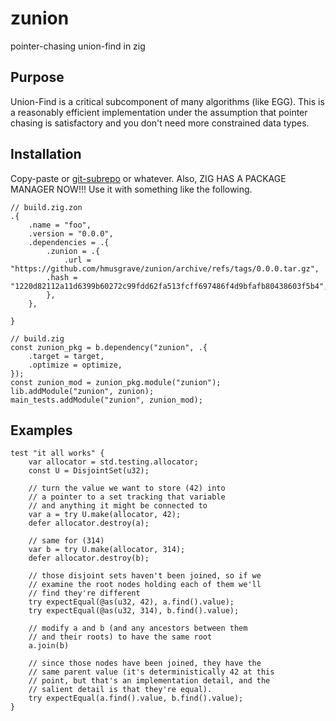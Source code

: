 # zunion

pointer-chasing union-find in zig

## Purpose

Union-Find is a critical subcomponent of many algorithms (like EGG). This is a reasonably efficient implementation under the assumption that pointer chasing is satisfactory and you don't need more constrained data types.

## Installation

Copy-paste or [git-subrepo](https://github.com/ingydotnet/git-subrepo) or whatever. Also, ZIG HAS A PACKAGE MANAGER NOW!!! Use it with something like the following.

```zig
// build.zig.zon
.{
    .name = "foo",
    .version = "0.0.0",
    .dependencies = .{
        .zunion = .{
            .url = "https://github.com/hmusgrave/zunion/archive/refs/tags/0.0.0.tar.gz",
	    .hash = "1220d82112a11d6399b60272c99fdd62fa513fcff697486f4d9bfafb80438603f5b4",
        },
    },

}
```

```zig
// build.zig
const zunion_pkg = b.dependency("zunion", .{
    .target = target,
    .optimize = optimize,
});
const zunion_mod = zunion_pkg.module("zunion");
lib.addModule("zunion", zunion);
main_tests.addModule("zunion", zunion_mod);
```

## Examples

```zig
test "it all works" {
    var allocator = std.testing.allocator;
    const U = DisjointSet(u32);

    // turn the value we want to store (42) into
    // a pointer to a set tracking that variable
    // and anything it might be connected to
    var a = try U.make(allocator, 42);
    defer allocator.destroy(a);

    // same for (314)
    var b = try U.make(allocator, 314);
    defer allocator.destroy(b);

    // those disjoint sets haven't been joined, so if we
    // examine the root nodes holding each of them we'll
    // find they're different
    try expectEqual(@as(u32, 42), a.find().value);
    try expectEqual(@as(u32, 314), b.find().value);

    // modify a and b (and any ancestors between them
    // and their roots) to have the same root
    a.join(b)

    // since those nodes have been joined, they have the
    // same parent value (it's deterministically 42 at this
    // point, but that's an implementation detail, and the
    // salient detail is that they're equal).
    try expectEqual(a.find().value, b.find().value);
}
```
